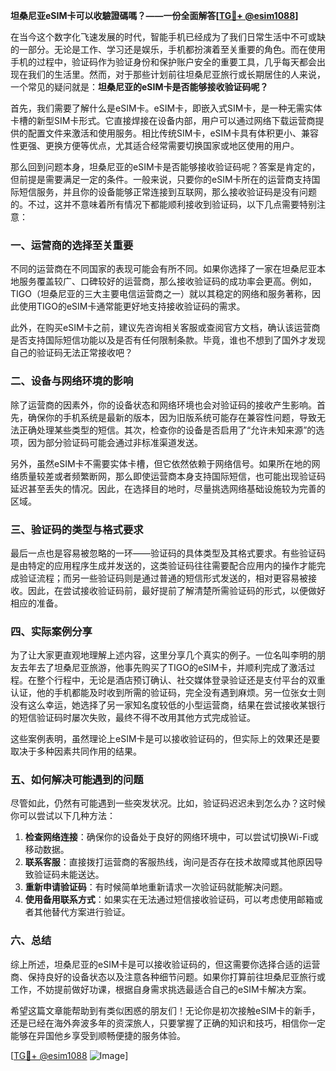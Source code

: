 **坦桑尼亚eSIM卡可以收驗證碼嗎？——一份全面解答[[TG💪+ @esim1088](https://t.me/s/esim1088)]**

在当今这个数字化飞速发展的时代，智能手机已经成为了我们日常生活中不可或缺的一部分。无论是工作、学习还是娱乐，手机都扮演着至关重要的角色。而在使用手机的过程中，验证码作为验证身份和保护账户安全的重要工具，几乎每天都会出现在我们的生活里。然而，对于那些计划前往坦桑尼亚旅行或长期居住的人来说，一个常见的疑问就是：**坦桑尼亚的eSIM卡是否能够接收验证码呢？**

首先，我们需要了解什么是eSIM卡。eSIM卡，即嵌入式SIM卡，是一种无需实体卡槽的新型SIM卡形式。它直接焊接在设备内部，用户可以通过网络下载运营商提供的配置文件来激活和使用服务。相比传统SIM卡，eSIM卡具有体积更小、兼容性更强、更换方便等优点，尤其适合经常需要切换国家或地区使用的用户。

那么回到问题本身，坦桑尼亚的eSIM卡是否能够接收验证码呢？答案是肯定的，但前提是需要满足一定的条件。一般来说，只要你的eSIM卡所在的运营商支持国际短信服务，并且你的设备能够正常连接到互联网，那么接收验证码是没有问题的。不过，这并不意味着所有情况下都能顺利接收到验证码，以下几点需要特别注意：

### **一、运营商的选择至关重要**

不同的运营商在不同国家的表现可能会有所不同。如果你选择了一家在坦桑尼亚本地服务覆盖较广、口碑较好的运营商，那么接收验证码的成功率会更高。例如，TIGO（坦桑尼亚的三大主要电信运营商之一）就以其稳定的网络和服务著称，因此使用TIGO的eSIM卡通常能更好地支持接收验证码的需求。

此外，在购买eSIM卡之前，建议先咨询相关客服或查阅官方文档，确认该运营商是否支持国际短信功能以及是否有任何限制条款。毕竟，谁也不想到了国外才发现自己的验证码无法正常接收吧？

### **二、设备与网络环境的影响**

除了运营商的因素外，你的设备状态和网络环境也会对验证码的接收产生影响。首先，确保你的手机系统是最新的版本，因为旧版系统可能存在兼容性问题，导致无法正确处理某些类型的短信。其次，检查你的设备是否启用了“允许未知来源”的选项，因为部分验证码可能会通过非标准渠道发送。

另外，虽然eSIM卡不需要实体卡槽，但它依然依赖于网络信号。如果所在地的网络质量较差或者频繁断网，那么即使运营商本身支持国际短信，也可能出现验证码延迟甚至丢失的情况。因此，在选择目的地时，尽量挑选网络基础设施较为完善的区域。

### **三、验证码的类型与格式要求**

最后一点也是容易被忽略的一环——验证码的具体类型及其格式要求。有些验证码是由特定的应用程序生成并发送的，这类验证码往往需要配合应用内的操作才能完成验证流程；而另一些验证码则是通过普通的短信形式发送的，相对更容易被接收。因此，在尝试接收验证码前，最好提前了解清楚所需验证码的形式，以便做好相应的准备。

### **四、实际案例分享**

为了让大家更直观地理解上述内容，这里分享几个真实的例子。一位名叫李明的朋友去年去了坦桑尼亚旅游，他事先购买了TIGO的eSIM卡，并顺利完成了激活过程。在整个行程中，无论是酒店预订确认、社交媒体登录验证还是支付平台的双重认证，他的手机都能及时收到所需的验证码，完全没有遇到麻烦。另一位张女士则没有这么幸运，她选择了另一家知名度较低的小型运营商，结果在尝试接收某银行的短信验证码时屡次失败，最终不得不改用其他方式完成验证。

这些案例表明，虽然理论上eSIM卡是可以接收验证码的，但实际上的效果还是要取决于多种因素共同作用的结果。

### **五、如何解决可能遇到的问题**

尽管如此，仍然有可能遇到一些突发状况。比如，验证码迟迟未到怎么办？这时候你可以尝试以下几种方法：

1. **检查网络连接**：确保你的设备处于良好的网络环境中，可以尝试切换Wi-Fi或移动数据。
2. **联系客服**：直接拨打运营商的客服热线，询问是否存在技术故障或其他原因导致验证码未能送达。
3. **重新申请验证码**：有时候简单地重新请求一次验证码就能解决问题。
4. **使用备用联系方式**：如果实在无法通过短信接收验证码，可以考虑使用邮箱或者其他替代方案进行验证。

### **六、总结**

综上所述，坦桑尼亚的eSIM卡是可以接收验证码的，但这需要你选择合适的运营商、保持良好的设备状态以及注意各种细节问题。如果你打算前往坦桑尼亚旅行或工作，不妨提前做好功课，根据自身需求挑选最适合自己的eSIM卡解决方案。

希望这篇文章能帮助到有类似困惑的朋友们！无论你是初次接触eSIM卡的新手，还是已经在海外奔波多年的资深旅人，只要掌握了正确的知识和技巧，相信你一定能够在异国他乡享受到顺畅便捷的服务体验。

[[TG💪+ @esim1088](https://t.me/s/esim1088) ![Image](https://i.postimg.cc/4NQfJmqS/Snipaste-2025-05-13-00-14-12.png)]